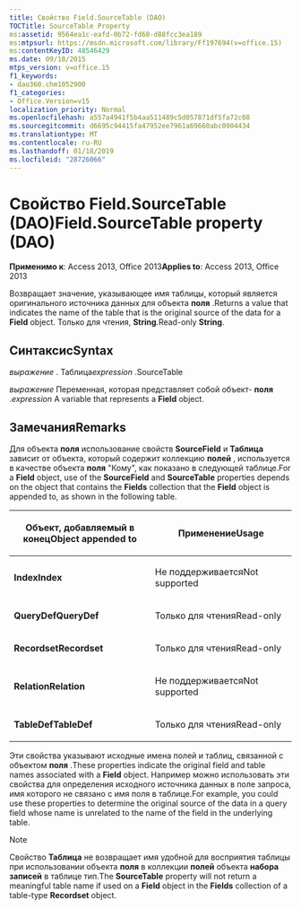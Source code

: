 ```yaml
---
title: Свойство Field.SourceTable (DAO)
TOCTitle: SourceTable Property
ms:assetid: 9564ea1c-eafd-0b72-fd68-d88fcc3ea189
ms:mtpsurl: https://msdn.microsoft.com/library/Ff197694(v=office.15)
ms:contentKeyID: 48546429
ms.date: 09/18/2015
mtps_version: v=office.15
f1_keywords:
- dao360.chm1052900
f1_categories:
- Office.Version=v15
localization_priority: Normal
ms.openlocfilehash: a557a4941f5b4aa511489c5d057871df5fa72c08
ms.sourcegitcommit: d6695c94415fa47952ee7961a69660abc0904434
ms.translationtype: MT
ms.contentlocale: ru-RU
ms.lasthandoff: 01/18/2019
ms.locfileid: "28726066"
---
```

# <a name="fieldsourcetable-property-dao"></a><span data-ttu-id="46b38-102">Свойство Field.SourceTable (DAO)</span><span class="sxs-lookup"><span data-stu-id="46b38-102">Field.SourceTable property (DAO)</span></span>


<span data-ttu-id="46b38-103">**Применимо к**: Access 2013, Office 2013</span><span class="sxs-lookup"><span data-stu-id="46b38-103">**Applies to**: Access 2013, Office 2013</span></span>

<span data-ttu-id="46b38-104">Возвращает значение, указывающее имя таблицы, который является оригинального источника данных для объекта **поля** .</span><span class="sxs-lookup"><span data-stu-id="46b38-104">Returns a value that indicates the name of the table that is the original source of the data for a **Field** object.</span></span> <span data-ttu-id="46b38-105">Только для чтения, **String**.</span><span class="sxs-lookup"><span data-stu-id="46b38-105">Read-only **String**.</span></span>

## <a name="syntax"></a><span data-ttu-id="46b38-106">Синтаксис</span><span class="sxs-lookup"><span data-stu-id="46b38-106">Syntax</span></span>

<span data-ttu-id="46b38-107">*выражение* . Таблица</span><span class="sxs-lookup"><span data-stu-id="46b38-107">*expression* .SourceTable</span></span>

<span data-ttu-id="46b38-108">*выражение* Переменная, которая представляет собой объект- **поля** .</span><span class="sxs-lookup"><span data-stu-id="46b38-108">*expression* A variable that represents a **Field** object.</span></span>

## <a name="remarks"></a><span data-ttu-id="46b38-109">Замечания</span><span class="sxs-lookup"><span data-stu-id="46b38-109">Remarks</span></span>

<span data-ttu-id="46b38-110">Для объекта **поля** использование свойств **SourceField** и **Таблица** зависит от объекта, который содержит коллекцию **полей** , используется в качестве объекта **поля** "Кому", как показано в следующей таблице.</span><span class="sxs-lookup"><span data-stu-id="46b38-110">For a **Field** object, use of the **SourceField** and **SourceTable** properties depends on the object that contains the **Fields** collection that the **Field** object is appended to, as shown in the following table.</span></span>

<table>
<colgroup>
<col style="width: 50%" />
<col style="width: 50%" />
</colgroup>
<thead>
<tr class="header">
<th><p><span data-ttu-id="46b38-111">Объект, добавляемый в конец</span><span class="sxs-lookup"><span data-stu-id="46b38-111">Object appended to</span></span></p></th>
<th><p><span data-ttu-id="46b38-112">Применение</span><span class="sxs-lookup"><span data-stu-id="46b38-112">Usage</span></span></p></th>
</tr>
</thead>
<tbody>
<tr class="odd">
<td><p><span data-ttu-id="46b38-113"><strong>Index</strong></span><span class="sxs-lookup"><span data-stu-id="46b38-113"><strong>Index</strong></span></span></p></td>
<td><p><span data-ttu-id="46b38-114">Не поддерживается</span><span class="sxs-lookup"><span data-stu-id="46b38-114">Not supported</span></span></p></td>
</tr>
<tr class="even">
<td><p><span data-ttu-id="46b38-115"><strong>QueryDef</strong></span><span class="sxs-lookup"><span data-stu-id="46b38-115"><strong>QueryDef</strong></span></span></p></td>
<td><p><span data-ttu-id="46b38-116">Только для чтения</span><span class="sxs-lookup"><span data-stu-id="46b38-116">Read-only</span></span></p></td>
</tr>
<tr class="odd">
<td><p><span data-ttu-id="46b38-117"><strong>Recordset</strong></span><span class="sxs-lookup"><span data-stu-id="46b38-117"><strong>Recordset</strong></span></span></p></td>
<td><p><span data-ttu-id="46b38-118">Только для чтения</span><span class="sxs-lookup"><span data-stu-id="46b38-118">Read-only</span></span></p></td>
</tr>
<tr class="even">
<td><p><span data-ttu-id="46b38-119"><strong>Relation</strong></span><span class="sxs-lookup"><span data-stu-id="46b38-119"><strong>Relation</strong></span></span></p></td>
<td><p><span data-ttu-id="46b38-120">Не поддерживается</span><span class="sxs-lookup"><span data-stu-id="46b38-120">Not supported</span></span></p></td>
</tr>
<tr class="odd">
<td><p><span data-ttu-id="46b38-121"><strong>TableDef</strong></span><span class="sxs-lookup"><span data-stu-id="46b38-121"><strong>TableDef</strong></span></span></p></td>
<td><p><span data-ttu-id="46b38-122">Только для чтения</span><span class="sxs-lookup"><span data-stu-id="46b38-122">Read-only</span></span></p></td>
</tr>
</tbody>
</table>


<span data-ttu-id="46b38-123">Эти свойства указывают исходные имена полей и таблиц, связанной с объектом **поля** .</span><span class="sxs-lookup"><span data-stu-id="46b38-123">These properties indicate the original field and table names associated with a **Field** object.</span></span> <span data-ttu-id="46b38-124">Например можно использовать эти свойства для определения исходного источника данных в поле запроса, имя которого не связано с имя поля в таблице.</span><span class="sxs-lookup"><span data-stu-id="46b38-124">For example, you could use these properties to determine the original source of the data in a query field whose name is unrelated to the name of the field in the underlying table.</span></span>


> [!NOTE]
> <span data-ttu-id="46b38-125">Свойство **Таблица** не возвращает имя удобной для восприятия таблицы при использовании объекта **поля** в коллекции **полей** объекта **набора записей** в таблице тип.</span><span class="sxs-lookup"><span data-stu-id="46b38-125">The **SourceTable** property will not return a meaningful table name if used on a **Field** object in the **Fields** collection of a table-type **Recordset** object.</span></span>


